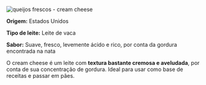 ![queijos frescos - cream cheese](https://content.paodeacucar.com/wp-content/uploads/2018/07/queijos-frescos-cream-cheese.jpg)

**Origem:** Estados Unidos

**Tipo de leite:** Leite de vaca

**Sabor:** Suave, fresco, levemente ácido e rico, por conta da gordura encontrada na nata

O cream cheese é um leite com **textura bastante cremosa e aveludada**, por conta de sua concentração de gordura. Ideal para usar como base de receitas e passar em pães.